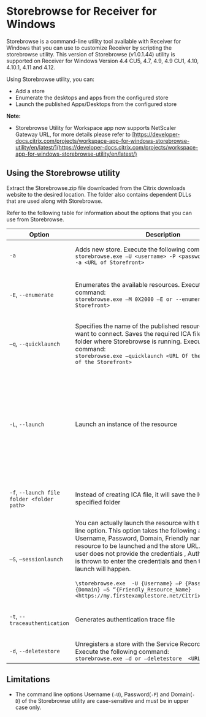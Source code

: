 # Storebrowse for Receiver for Windows

Storebrowse is a command-line utility tool available with Receiver for Windows that you can use to customize Receiver by scripting the storebrowse utility. This version of Storebrowse (v1.0.1.44) utility is supported on Receiver for Windows Version 4.4 CU5, 4.7, 4.9, 4.9 CU1, 4.10, 4.10.1, 4.11 and 4.12.

Using Storebrowse utility, you can:

* Add a store
* Enumerate the desktops and apps from the configured store
* Launch the published Apps/Desktops from the configured store

**Note:**

* Storebrowse Utility for Workspace app now supports NetScaler Gateway URL, for more details please refer to [https://developer-docs.citrix.com/projects/workspace-app-for-windows-storebrowse-utility/en/latest/](https://developer-docs.citrix.com/projects/workspace-app-for-windows-storebrowse-utility/en/latest/)


## Using the Storebrowse utility

Extract the Storebrowse.zip file downloaded from the Citrix downloads website to the desired location. The folder also contains dependent DLLs that are used along with Storebrowse.

Refer to the following table for information about the options that you can use from Storebrowse.

| Option | Description | Notes |
|---|---|---|
| `-a` | Adds new store. Execute the following command: <br> `storebrowse.exe –U <username> -P <password> -D <domain> -a <URL of Storefront>`| Returns the full URL of the store. If this fails, an error is reported. <br> **Note**: You can add multiple stores using the Storebrowse utility.<br> **Example**: `storebrowse.exe –U user123 –P password123 –D TestDomain –a https://my.secondexamplestore.net/Citrix/Store/discovery` |
| `-E`, `--enumerate` | Enumerates the available resources. Execute the following command:  <br> `storebrowse.exe –M 0X2000 –E or --enumerate <URL of Storefront>` | By default, the resource name, display name, and folder of the resource are displayed. Use the --details option to display additional information. <br> **Note**: The argument **-M 0X2000** is required to get the launch URL for each of the resource that are published in the Storefront <br> **Example**: `storebrowse.exe –M 0X2000 –E https://my.secondexamplestore.net/Citrix/Second/discovery` |
| `–q`, `--quicklaunch` | Specifies the name of the published resource to which you want to connect. Saves the required ICA file in the local folder where Storebrowse is running. Execute the following command: <br> `storebrowse.exe –quicklaunch <URL Of the Resource> <URL of the Storefront>` | **Note**: Executing the following command will save the ICA file in the local machine where the Storebrowse is running. The file will be saved under `%localAppData%\Citrix\storebrowse\cache` folder. <br> `Storebrowse.exe –quicklaunch <URL of the Resource> <URL of the Storefront>` <br> **Example**: `storebrowse.exe –q https://mysecondexamplestore.net/Citrix/Second/v2/v3jkjjlj9u0i0-/launch/ica  https://mysecondexamplestore.net/Citrix/Second/discovery` |
| `-L`, `--launch` | Launch an instance of the resource | Executing the following command saves the ICA file locally  where Storebrowse is running. The file is saved in the  %localAppData%\Citrix\storebrowse\cache folder. <br> `Storebrowse.exe –launch <Name of the Resource> <URL of the Storefront>` <br> In the above example, name of the App/Desktop is the name that is displayed while enumerating the resources from a particular Store Front. <br> After enumerating the resources using Storebrowse utility, the output will be displayed in the following format: `.\storebrowse –M 0X2000 –E https://mysecondexamplestore.net/Citrix/Second/discovery` results in the following output: <br> `'Controller.Calculator'	'Calculator'	'\'	''	http://abc-sf.xyz.com/Citrix/Stress/resources/v2/Q29udHJvbGxlci5DYWxjdWxhdG9y/launch/ica` <br> Use the first name that is displayed as an argument with –L  or –launch to generate the ICA file for a specific resource. `Storebrowse.exe –launch “Controller.Calculator”  https://mysecondexamplestore.net/Citrix/Second/discovery` |
| `-f`, `--launch file folder <folder path>` | Instead of creating ICA file, it will save the ICA file to the specified folder | Executing this command saves the ICA file to the user-defined destination instead of default location. However, this should  be used with the combination of –L command. <br> For example, `storebrowse –U <username” –P <userpassword> -D <Domain Name> –f C:\Test\test.ica  -L` |
| `–S`, `–sessionlaunch` | You can actually launch the resource with the –S command line option. This option takes the following as parameters - Username, Password, Domain, Friendly name of the resource to be launched and the store URL. However, if the user does not provide the credentials , AuthManager prompt is thrown to enter the credentials and then the resource launch will happen. <br><br>`\storebrowse.exe  -U {Username} –P {Password} –D {Domain} –S “{Friendly_Resource_Name} <https://my.firstexamplestore.net/Citrix/Store/discovery` | Executing this command would generate the ICA file and then it would actually launch the session .<br><br>`.\storebrowse.exe –S {Published_App_Name} <URL of the Storefront server>`<br><br> For example, say if you have a published application by name Calculator which you actually intend to launch on the endpoint, then you can do so by running the below command:<br><br> `.\storebrowse –S “Calculator” https://my.firstexamplestore.net/Citrix/Store/discovery` |
| `-t`, `--traceauthentication` | Generates authentication trace file | Executing this command will generate Authmanager related logs, which will be used for further debugging/troubleshooting any authentication related issues. The logs will be generated at %localAppData%\Citrix\Storebrowse\logs <br> For example, `storebrowse –t –U <username> -P <UserPassword> -D <Domain_Name> -f “<Path_to_save_ICAfile> -L “Resource_Name” <Storefront_URL>` |
| `-d`, `--deletestore` | Unregisters a store with the Service Record daemon. Execute the following command: <br> `storebrowse.exe –d or –deletestore  <URL of Storefront>` | **Example**:  `storebrowse.exe –d http://store-url.xxx.com/Citrix/SF-Name/discovery` |


## Limitations

- The command line options Username (`-U`), Password(`-P`) and Domain(`-D`) of the Storebrowse utility are case-sensitive and must be in upper case only.
